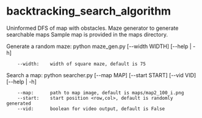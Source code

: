 # backtracking_search_algorithm
Uninformed DFS of map with obstacles. 
Maze generator to generate searchable maps
Sample map is provided in the maps directory.

Generate a random maze:
    python maze_gen.py [--width WIDTH] [--help | -h]

        --width:    width of square maze, default is 75


Search a map:
    python searcher.py [--map MAP] [--start START] [--vid VID] [--help | -h]

        --map:      path to map image, default is maps/map2_100_i.png
        --start:    start position <row,col>, default is randomly generated
        --vid:      boolean for video output, default is False
